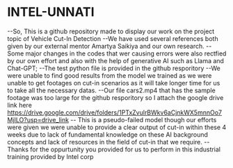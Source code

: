 # INTEL-UNNATI
--So, This is a github repository made to display our work on the project topic of Vehicle Cut-In Detection 
--We have used several references both given by our external mentor Amartya Saikiya and our own research.
--Some major changes in the codes that wer causing errors were also rectfied by our own effort and also with the help of generative AI such as Llama and Chat-GPT;
--The test python file is provided in the github resporitory
--We were unable to find good results from the model we trained as we were unable to get footages on cut-in scenarios as it will take longer time for us to take all the necessary datas.
--Our file cars2.mp4 that has the sample footage was too large for the github resporitory so I attach the google drive link here
https://drive.google.com/drive/folders/1PTxZvulrBWkv6aCjnkWX5mnnOo7MjILO?usp=drive_link
-- This is a pseudo-failed model though our efforts were given we were unable to provide a clear output of cut-in within these 4 weeks due to lack of fundamental knowledge on these AI background concepts and lack of resources in the field of cut-in that we require.
--Thanks for the oppurtunity you provided for us to perform in this industrial training provided by Intel corp
